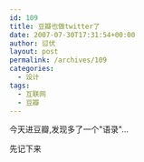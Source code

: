 ```yaml
---
id: 109
title: 豆瓣也做twitter了
date: 2007-07-30T17:31:54+00:00
author: 愆伏
layout: post
permalink: /archives/109
categories:
  - 设计
tags:
  - 互联网
  - 豆瓣
---
```

今天进豆瓣,发现多了一个"语录"&#8230;
  
先记下来